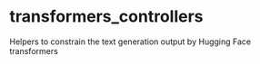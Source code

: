 # transformers_controllers
Helpers to constrain the text generation output by Hugging Face transformers

